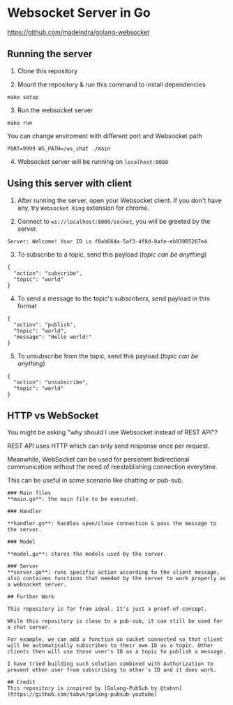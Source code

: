 # Websocket Server in Go
https://github.com/madeindra/golang-websocket

## Running the server
1. Clone this repository

2. Mount the repository & run this command to install dependencies
```
make setup
```

3. Run the websocket server
```
make run
```

You can change enviroment with different port and Websocket path
```
PORT=9999 WS_PATH=/ws_chat ./main
```
4. Websocket server will be running on `localhost:8080`

## Using this server with client
1. After running the server, open your Websocket client. If you don't have any, try `Websocket King` extension for chrome.

2. Connect to `ws://localhost:8080/socket`, you will be greeted by the server.
```
Server: Welcome! Your ID is f0ab664a-5af3-4f8d-8afe-eb93085267e4
```

3. To subscribe to a topic, send this payload (*topic can be anything*)
```
{
  "action": "subscribe",
  "topic": "world"
}
```

4. To send a message to the topic's subscribers, send payload in this format
```
{
  "action": "publish",
  "topic": "world",
  "message": "Hello world!"
}
```

5. To unsubscribe from the topic, send this payload (*topic can be anything*)
```
{
  "action": "unsubscribe",
  "topic": "world"
}
```

## HTTP vs WebSocket

You might be asking "why should I use Websocket instead of REST API"?

REST API uses HTTP which can only send response once per request. 

Meanwhile, WebSocket can be used for persistent bidirectional communication without the need of reestablishing connection everytime. 

This can be useful in some scenario like chatting or pub-sub.


```
### Main files
**main.go**: the main file to be executed.

### Handler

**handler.go**: handles open/close connection & pass the message to the server.

### Model

**model.go**: stores the models used by the server.

### Server
**server.go**: runs specific action according to the client message, also containes functions that needed by the server to work properly as a websocket server.

## Further Work

This repository is far from ideal. It's just a proof-of-concept.

While this repository is close to a pub-sub, it can still be used for a chat server. 

For example, we can add a function on socket connected so that client will be automatically subscribes to their own ID as a topic. Other clients then will use those user's ID as a topic to publish a message.

I have tried building such solution combined with Authorization to prevent other user from subscribing to other's ID and it does work.

## Credit
This repository is inspired by [Golang-PubSub by @tabvn](https://github.com/tabvn/golang-pubsub-youtube)